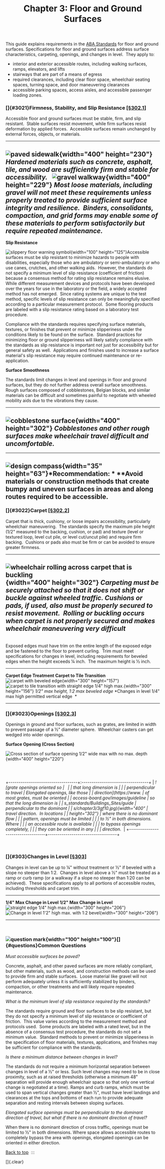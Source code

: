 ﻿---
title: "Chapter 3: Floor and Ground Surfaces"
order-number: 4
file: surfaces-ABA.pdf
file-description: PDF version of Chapter 3 Floor and Ground Surfaces Guide
---
This guide explains requirements in the [ABA
Standards](../aba-standards.html) for floor and ground
surfaces. Specifications for floor and ground surfaces address surface
characteristics, carpeting, openings, and changes in level.  They apply
to:

-   interior and exterior accessible routes, including walking surfaces,
    ramps, elevators, and lifts
-   stairways that are part of a means of egress
-   required clearances, including clear floor space, wheelchair seating
    spaces, turning space, and door maneuvering clearances
-   accessible parking spaces, access aisles, and accessible passenger
    loading zones.

### []{#3021}Firmness, Stability, and Slip Resistance \[[§302.1](../aba-standards/chapter-3-building-blocks.html#302%20Floor%20or%20Ground%20Surfaces)\]

Accessible floor and ground surfaces must be stable, firm, and slip
resistant.  Stable surfaces resist movement, while firm surfaces resist
deformation by applied forces.  Accessible surfaces remain unchanged by
external forces, objects, or materials.

  -------------------------------------------------------------------------------------------------------------------------------------------------------------------------------------------------------------------------------------------------------------------------------------------------------------
  ![paved sidewalk](https://www.access-board.gov/images/guidelines_standards/Buildings_Sites/guides/chapter3/3gf2.jpg){width="400" height="230"}
  *Hardened materials such as concrete, asphalt, tile, and wood are sufficiently firm and stable for accessibility.*
   
  ![gravel walkway](https://www.access-board.gov/images/guidelines_standards/Buildings_Sites/guides/chapter3/3gf3.jpg){width="400" height="229"}
  *Most loose materials, including gravel will not meet these requirements unless properly treated to provide sufficient surface integrity and resilience.  Binders, consolidants, compaction, and grid forms may enable some of these materials to perform satisfactorily but require repeated maintenance.*
  -------------------------------------------------------------------------------------------------------------------------------------------------------------------------------------------------------------------------------------------------------------------------------------------------------------

**Slip Resistance**

![slippery floor warning
symbol](https://www.access-board.gov/images/guidelines_standards/Buildings_Sites/guides/chapter3/3gf4.jpg){width="100"
height="125"}Accessible surfaces must be slip resistant to minimize
hazards to people with disabilities, especially those who are ambulatory
or semi-ambulatory or who use canes, crutches, and other walking aids. 
However, the standards do not specify a minimum level of slip resistance
(coefficient of friction) because a consensus method for rating slip
resistance remains elusive.  While different measurement devices and
protocols have been developed over the years for use in the laboratory
or the field, a widely accepted method has not emerged.  Since rating
systems are unique to the test method, specific levels of slip
resistance can only be meaningfully specified according to a particular
measurement protocol.  Some flooring products are labeled with a slip
resistance rating based on a laboratory test procedure.

Compliance with the standards requires specifying surface materials,
textures, or finishes that prevent or minimize slipperiness under the
conditions likely to be found on the surface.  Standard practices for
minimizing floor or ground slipperiness will likely satisfy compliance
with the standards as slip resistance is important not just for
accessibility but for general safety as well.  Applications and finishes
used to increase a surface material's slip resistance may require
continued maintenance or re-application. 

**Surface Smoothness**

The standards limit changes in level and openings in floor and ground
surfaces, but they do not further address overall surface smoothness. 
Rough surfaces composed of cobblestones, Belgian blocks, and similar
materials can be difficult and sometimes painful to negotiate with
wheeled mobility aids due to the vibrations they cause. 

  -----------------------------------------------------------------------------------------------------------------------------------------------------
  ![cobblestone surface](https://www.access-board.gov/images/guidelines_standards/Buildings_Sites/guides/chapter3/3gf5.jpg){width="400" height="302"}
  *Cobblestones and other rough surfaces make wheelchair travel difficult and uncomfortable.*
  -----------------------------------------------------------------------------------------------------------------------------------------------------

  -----------------------------------------------------------------------------------------------------------------------------------------------------------------------------------------------------------------------------------------------------------------------------------------------
  ![design compass](https://www.access-board.gov/images/guidelines_standards/Buildings_Sites/guides/compass.jpg){width="35" height="63"}*Recommendation: * **Avoid materials or construction methods that create bumpy and uneven surfaces in areas and along routes required to be accessible.
  -----------------------------------------------------------------------------------------------------------------------------------------------------------------------------------------------------------------------------------------------------------------------------------------------

### []{#3022}Carpet \[[§302.2](../aba-standards/chapter-3-building-blocks.html#302%20Floor%20or%20Ground%20Surfaces)\]

Carpet that is thick, cushiony, or loose impairs accessibility,
particularly wheelchair maneuvering.  The standards specify the maximum
pile height (1/2" measured to the backing, cushion, or pad) and texture
(level or textured loop, level cut pile, or level cut/uncut pile) and
require firm backing.  Cushions or pads also must be firm or can be
avoided to ensure greater firmness. 

  -------------------------------------------------------------------------------------------------------------------------------------------------------------------------------------------------------------------------------------------------------------------------------------------------
  ![wheelchair rolling across carpet that is buckling](https://www.access-board.gov/images/guidelines_standards/Buildings_Sites/guides/chapter3/3gf6.jpg){width="400" height="302"}
  *Carpeting must be securely attached so that it does not shift or buckle against wheeled traffic. Cushions or pads, if used, also must be properly secured to resist movement.  Rolling or buckling occurs when carpet is not properly secured and makes wheelchair maneuvering very difficult*
  -------------------------------------------------------------------------------------------------------------------------------------------------------------------------------------------------------------------------------------------------------------------------------------------------

\
Exposed edges must have trim on the entire length of the exposed edge
and be fastened to the floor to prevent curling.  Trim must meet
specifications for changes in level, including requirements for beveled
edges when the height exceeds ¼ inch.  The maximum height is ½ inch. 

  ----------------------------------------------------------------------------------------------------------------------------------------------------------- ----------------------------------------------------------------------------------------------------------------------------------------------------------------------------------------------
  **Carpet Edge Treatment**                                                                                                                                   **Carpet to Tile Transition**
  ![carpet with beveled edge ](https://www.access-board.gov/images/guidelines_standards/Buildings_Sites/guides/chapter3/3gf7.jpg){width="300" height="157"}   ![carpet to tile transition with straight edge 1/4\" high max.](https://www.access-board.gov/images/guidelines_standards/Buildings_Sites/guides/chapter3/3gf8.jpg){width="300" height="156"}
  *1/2" max height, 1:2 max beveled edge*                                                                                                                     *Changes in level 1/4" max high permitted vertical edge  * 
  ----------------------------------------------------------------------------------------------------------------------------------------------------------- ----------------------------------------------------------------------------------------------------------------------------------------------------------------------------------------------

###  []{#3023}Openings \[[§302.3](../aba-standards/chapter-3-building-blocks.html#302%20Floor%20or%20Ground%20Surfaces)\]

Openings in ground and floor surfaces, such as grates, are limited in
width to prevent passage of a ½" diameter sphere.  Wheelchair casters
can get wedged into wider openings. 

**Surface Opening (Cross Section)**

![Cross section of surface opening 1/2\" wide max with no max.
depth](https://www.access-board.gov/images/guidelines_standards/Buildings_Sites/guides/chapter3/3gf9.jpg){width="400"
height="220"}

###  

+-----------------------------------+:----------------------------------+
| *![grate openings oriented so     |                                   |
| that long dimension is            |                                   |
| perpendicular to travel           | *Elongated openings, like those   |
| direction](https://www.           | of most grates, must be oriented  |
| access-board.gov/images/guideline | so that the long dimension is     |
| s_standards/Buildings_Sites/guide | perpendicular to the dominant     |
| s/chapter3/3gf10.jpg){width="400" | travel direction.  In locations   |
| height="302"}*                    | where there is no dominant flow   |
|                                   | pattern, openings must be limited |
|                                   | to ½" in both dimensions.  Where  |
|                                   | an accessible route is available  |
|                                   | to bypass openings completely,    |
|                                   | they can be oriented in any       |
|                                   | direction.*                       |
+-----------------------------------+-----------------------------------+

 

### []{#303}Changes in Level \[[§303](../aba-standards/chapter-3-building-blocks.html#303%20Changes%20in%20Level)\]

Changes in level can be up to ¼" without treatment or ½" if beveled with
a slope no steeper than 1:2.  Changes in level above a ½" must be
treated as a ramp or curb ramp (or a walkway if a slope no steeper than
1:20 can be achieved).  These specifications apply to all portions of
accessible routes, including thresholds and carpet trim.

  ---------------------------------------------------------------------------------------------------------------------------------------------------------------- ----------------------------------------------------------------------------------------------------------------------------------------------------------------------------------
  **1/4" Max Change in Level**                                                                                                                                     **1/2" Max Change in Level**
  ![straight edge 1/4\" high max.](https://www.access-board.gov/images/guidelines_standards/Buildings_Sites/guides/chapter3/3gf11.jpg){width="300" height="206"}   ![Change in level 1\'2\" high max. with 1:2 bevel](https://www.access-board.gov/images/guidelines_standards/Buildings_Sites/guides/chapter3/3gf12.jpg){width="300" height="206"}
  ---------------------------------------------------------------------------------------------------------------------------------------------------------------- ----------------------------------------------------------------------------------------------------------------------------------------------------------------------------------

          

### ![question mark](https://www.access-board.gov/images/guidelines_standards/Buildings_Sites/guides/ques.jpg){width="100" height="100"}[]{#questions}Common Questions

*Must accessible surfaces be paved?*

Concrete, asphalt, and other paved surfaces are more reliably compliant,
but other materials, such as wood, and construction methods can be used
to provide firm and stable surfaces.  Loose material like gravel will
not perform adequately unless it is sufficiently stabilized by binders,
compaction, or other treatments and will likely require repeated
maintenance.  

*What is the minimum level of slip resistance required by the
standards?*

The standards require ground and floor surfaces to be slip resistant,
but they do not specify a minimum level of slip resistance or
coefficient of friction.  This value varies according to the measurement
method and protocols used.  Some products are labeled with a rated
level, but in the absence of a consensus test procedure, the standards
do not set a minimum value.  Standard methods to prevent or minimize
slipperiness in the specification of floor materials, textures,
applications, and finishes may be sufficient for compliance with the
standards. 

*Is there a minimum distance between changes in level?*

The standards do not require a minimum horizontal separation between
changes in level of a ½" or less. Such level changes may need to be in
close proximity, such as at raised thresholds (otherwise a minimum 48"
separation will provide enough wheelchair space so that only one
vertical change is negotiated at a time). Ramps and curb ramps, which
must be used to span vertical changes greater than ½", must have level
landings and clearances at the tops and bottoms of each run to provide
adequate separation and resting intervals between sloping surfaces. 

*Elongated surface openings must be perpendicular to the dominant
direction of travel, but what if there is no dominant direction of
travel?*

When there is no dominant direction of cross traffic, openings must be
limited to ½" in both dimensions. Where space allows accessible routes
to completely bypass the area with openings, elongated openings can be
oriented in either direction.

[Back to top](chapter-3-floor-and-ground-surfaces.html#top) 
:::

[]{.clear}
